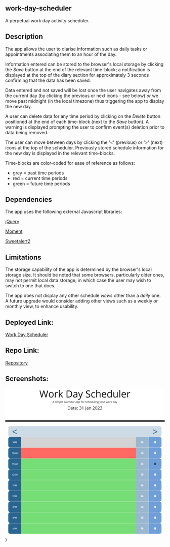 ## work-day-scheduler
A perpetual work day activity scheduler.

## Description
The app allows the user to diarise information such as daily tasks or appointments associating them to an hour of the day.

Information entered can be stored to the browser's local storage by clicking the *Save* button at the end of the relevant time-block; a notification is displayed at the top of the diary section for approximately 3 seconds confirming that the data has been saved. 

Data entered and not saved will be lost once the user navigates away from the current day (by clicking the previous or next icons - see below) *or* we move past midnight (in the local timezone) thus triggering the app to display the new day.

A user can delete data for any time period by clicking on the *Delete* button positioned at the end of each time-block (next to the *Save* button). A warning is displayed prompting the user to confirm event(s) deletion prior to data being removed.

The user can move between days by clicking the '<' (previous) or '>' (next) icons at the top of the scheduler. Previously stored schedule information for the new day is displayed in the relevant time-blocks.

Time-blocks are color-coded for ease of reference as follows:
- grey = past time periods 
- red = current time periods 
- green = future time periods 

## Dependencies
The app uses the following external Javascript libraries:

[jQuery](https://cdnjs.cloudflare.com/ajax/libs/jquery/3.2.1/jquery.min.js)

[Moment](https://cdnjs.cloudflare.com/ajax/libs/moment.js/2.24.0/moment.min.js)

[Sweetalert2](https://sweetalert2.github.io/)

## Limitations
The storage capability of the app is determined by the browser's local storage size. It should be noted that some browsers, particularly older ones, may not permit local data storage; in which case the user may wish to switch to one that does.

The app does not display any other schedule *views* other than a *daily* one. A future upgrade would consider adding other views such as a weekly or monthly view, to enhance usability.

## Deployed Link:

[Work Day Scheduler](https://anthonycroft.github.io/work-day-scheduler/)

## Repo Link:

[Repository](https://github.com/anthonycroft/work-day-scheduler)

## Screenshots:

![Work Day Scheduler Home Page](https://github.com/anthonycroft/work-day-scheduler/blob/main/assets/images/work-day-scheduler.png))